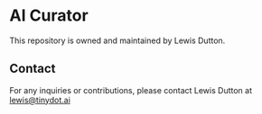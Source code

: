# AI Curator

This repository is owned and maintained by Lewis Dutton.

## Contact

For any inquiries or contributions, please contact Lewis Dutton at lewis@tinydot.ai
